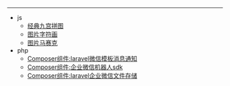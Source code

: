 ---
* js
  + [经典九宫拼图](https://huozi1024.github.io/puzzle.html)   
  + [图片字符画](https://huozi1024.github.io/char.html)   
  + [图片马赛克](https://huozi1024.github.io/pixelate.html)
* php
  + [Composer组件:laravel微信模板消息通知](https://github.com/huozi1024/laravel-wechat-notification "微信模板消息通知")  
  + [Composer组件:企业微信机器人sdk](https://github.com/huozi1024/work-wechat-robot "企业微信机器人sdk")
  + [Composer组件:laravel企业微信文件存储](https://github.com/huozi1024/laravel-filesystem-wxwork "企业微信文件存储插件")

